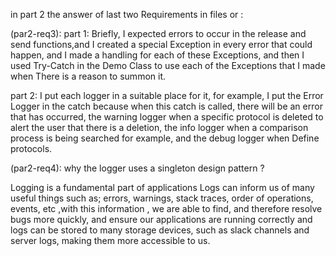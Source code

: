 in part 2 the answer of last two Requirements in files 
or :

(par2-req3):
part 1:
Briefly, I expected errors to occur in the release and send functions,and I created
a special Exception in every error that could happen, and I made a handling for each
of these Exceptions, and then I used Try-Catch in the Demo Class to use each of the 
Exceptions that I made when There is a reason to summon it.

part 2:
I put each logger in a suitable place for it, for example, I put the Error Logger in
the catch because when this catch is called, there will be an error that has occurred,
the warning logger when a specific protocol is deleted to alert the user that there is
a deletion, the info logger when a comparison process is being searched for example,
and the debug logger when Define protocols.


(par2-req4):
why the logger uses a singleton design pattern ?

Logging is a fundamental part of applications Logs can inform us of many
 useful things such as; errors, warnings, stack traces, order of operations,
 events, etc ,with this information , we are able to find, and therefore resolve
 bugs more quickly, and ensure our applications are running correctly and logs
 can be stored to many storage devices, such as slack channels and server logs,
 making them more accessible to us.
